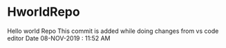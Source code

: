 # HworldRepo
Hello world Repo
This commit is added while doing changes from vs code editor
Date 08-NOV-2019 : 11:52 AM
